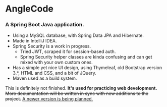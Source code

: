 # AngleCode

### A Spring Boot Java application.
* Using a MySQL database, with Spring Data JPA and Hibernate.
* Made in IntelliJ IDEA.
* Spring Security is a work in progress.
    * Tried JWT, scraped it for session-based auth.
    * Spring Security helper classes are kinda confusing and can get mixed with your own custom ones.
* Has a simple yet nice UI design, using Thymeleaf, old Bootstrap version 3.*, HTML and CSS, and a bit of JQuery.
* Maven used as a build system.

This is definitely not finished. <b>It's used for practicing web development.</b>
<del>More documentation will be written in sync with new additions to the project.</del>
<ins>A newer version is being planned.</ins>
